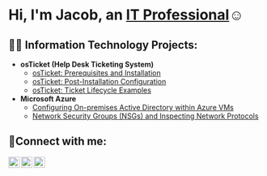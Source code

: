 <h1>Hi, I'm Jacob, an <a href="https://www.linkedin.com/in/jacobehawkins/">IT Professional</a>☺</h1>

<h2>👨‍💻 Information Technology Projects:</h2>

- <b>osTicket (Help Desk Ticketing System)</b>
  - [osTicket: Prerequisites and Installation](https://github.com/Jhawkins2/osticket-prereqs)
  - [osTicket: Post-Installation Configuration](https://github.com/jhawkins2/osTicket-Post-install-configuration)
  - [osTicket: Ticket Lifecycle Examples](https://github.com/jhawkins2/osTicket--Ticket-Lifecycle-Intake-Through-Resolution)
- <b>Microsoft Azure</b>
  - [Configuring On-premises Active Directory within Azure VMs](https://github.com/jhawkins2/On-premises-Active-Directory-Deployed-in-the-Cloud-Azure-)
  - [Network Security Groups (NSGs) and Inspecting Network Protocols](https://github.com/Jhawkins2/azure-network-protocols)

<h2>🤳Connect with me:</h2>

[<img align="left" alt="Josh | Twitter" width="22px" src="https://cdn.jsdelivr.net/npm/simple-icons@v3/icons/twitter.svg" />][twitter]
[<img align="left" alt="Josh | LinkedIn" width="22px" src="https://cdn.jsdelivr.net/npm/simple-icons@v3/icons/linkedin.svg" />][linkedin]
[<img align="left" alt="Josh | Instagram" width="22px" src="https://cdn.jsdelivr.net/npm/simple-icons@v3/icons/instagram.svg" />][instagram]

[twitter]: https://twitter.com/JacobHa38331823
[instagram]: https://www.instagram.com/Jacob_hawkins_15
[linkedin]: https://www.linkedin.com/in/jacobehawkins/
